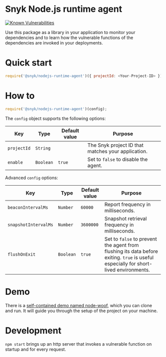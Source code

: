 # Snyk Node.js runtime agent 
[![Known Vulnerabilities](https://snyk.io/test/github/snyk/nodejs-runtime-agent/badge.svg?style=flat-square)](https://snyk.io/test/github/snyk/nodejs-runtime-agent)

Use this package as a library in your application to monitor your dependencies and to learn how the vulnerable functions of the dependencies are invoked in your deployments.

# Quick start
```js
require('@snyk/nodejs-runtime-agent')({ projectId: <Your-Project-ID> });
```

# How to
```js
require('@snyk/nodejs-runtime-agent')(config);
```

The `config` object supports the following options:

| Key                | Type      | Default value                            | Purpose                                                                 |
|--------------------|-----------|------------------------------------------|-------------------------------------------------------------------------|
| `projectId`        | `String`  |                           | The Snyk project ID that matches your application.                         |
| `enable`           | `Boolean` | `true`                    | Set to `false` to disable the agent.                                    |

Advanced `config` options:

| Key                  | Type      | Default value                                               | Purpose                                                                                    |
|----------------------|-----------|-------------------------------------------------------------|--------------------------------------------------------------------------------------------|
| `beaconIntervalMs`   | `Number`  | `60000`                   | Report frequency in milliseconds.                                                          |
| `snapshotIntervalMs` | `Number`  | `3600000`                 | Snapshot retrieval frequency in milliseconds.                                              |
| `flushOnExit`        | `Boolean` | `true`                    | Set to `false` to prevent the agent from flushing its data before exiting. `true` is useful especially for short-lived environments.   |

# Demo

There is a
[self-contained demo named node-woof](https://github.com/snyk/node-woof#node-woof),
which you can clone and run. It will guide you through the setup of the project on
your machine.

# Development
`npm start` brings up an http server that invokes a vulnerable function
on startup and for every request.
